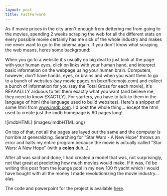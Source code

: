 ```yaml
---
layout: post
title: FastForward
---
```



As if movie prices in the city aren't enough from dettering me from going to the movies, spending 2 weeks scraping the web for all the different stats on every possible movie certainly has me sick of the whole industry and makes me never want to go to the cinema again. If you don't know what scraping the web means, heres some background: 

When you go to a website it's usually no big deal to just look at the page with your human eyes, click on links with your human hand, and interpret basic information on the webpage using your human brain. Computers, however, don't have hands, eyes, or brains and when you want them to go to a bunch of websites (say movie pages on boxofficemojo.com) and collect a bunch of information for you (say the Total Gross for each movie), it's REAAALLLY  arduous to tell them exactly what you want (and believe me, they need to know EXACTLY). For starters, you have to talk to them in the language of html (the language used to build websites). Here's a snippet of some html from www.imdb.com. I'd post the whole thing... except the html used to create just the imdb homepage is 60 pages long!

![imdbHTML] (images/imdbHTML.png)


On top of that, not all the pages are layed out the same and the computer is horrible at generalizing. Searching for 
"Star Wars - A New Hope" throws an error and halts my entire program because the movie is actually called "Star Wars: A New Hope" (with a **colon** duh...). 

After all was said and done, I had created a model that was, not surprisingly, not that great at predicting how much movies would make. If it was, I'd be writing this post from the lounge pool in my new 100 ft yacht which I would have bought with all the money I made revolutionizing the movie industry... alas.

The code and powerpoint for the project is available [here](https://github.com/rshap91/Movie_Gross).
